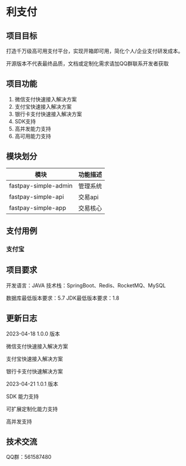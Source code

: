 # 利支付

## 项目目标

打造千万级高可用支付平台，实现开箱即可用，简化个人/企业支付研发成本。

开源版本不代表最终品质，文档或定制化需求请加QQ群联系开发者获取

## 项目功能

1. 微信支付快速接入解决方案
2. 支付宝快速接入解决方案
3. 银行卡支付快速接入解决方案
4. SDK支持
5. 高并发能力支持
6. 高可用能力支持

## 模块划分

| 模块                   | 功能描述  |
|----------------------|-------|
| fastpay-simple-admin | 管理系统  |
| fastpay-simple-api   | 交易api |
| fastpay-simple-app   | 交易核心  |

## 支付用例

### 支付宝

## 项目要求

开发语言：JAVA
技术栈：SpringBoot、Redis、RocketMQ、MySQL

数据库最低版本要求：5.7
JDK最低版本要求：1.8

## 更新日志

2023-04-18 1.0.0 版本

微信支付快速接入解决方案

支付宝快速接入解决方案

银行卡支付快速解决方案

2023-04-21 1.0.1 版本

SDK 能力支持

可扩展定制化能力支持

高并发支持

## 技术交流

QQ群：561587480
